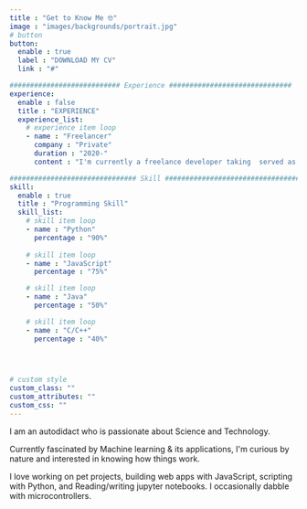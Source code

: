 ```yaml
---
title : "Get to Know Me 🤓"
image : "images/backgrounds/portrait.jpg"
# button
button:
  enable : true
  label : "DOWNLOAD MY CV"
  link : "#"

########################### Experience ##############################
experience:
  enable : false
  title : "EXPERIENCE"
  experience_list:
    # experience item loop
    - name : "Freelancer"
      company : "Private"
      duration : "2020-"
      content : "I'm currently a freelance developer taking  served as a programming tutor teaching various Languages like Python, HTML, CSS and JavaScript."

############################### Skill #################################
skill:
  enable : true
  title : "Programming Skill"
  skill_list:
    # skill item loop
    - name : "Python"
      percentage : "90%"
      
    # skill item loop
    - name : "JavaScript"
      percentage : "75%"

    # skill item loop
    - name : "Java"
      percentage : "50%"

    # skill item loop
    - name : "C/C++"
      percentage : "40%"
      



# custom style
custom_class: "" 
custom_attributes: "" 
custom_css: ""
---
```


I am an autodidact who is passionate about Science and Technology.

Currently fascinated by Machine learning & its applications, I'm curious by nature and interested in knowing how things work.

I love working on pet projects, building web apps with JavaScript, scripting with Python, and Reading/writing jupyter notebooks. I occasionally dabble with microcontrollers.